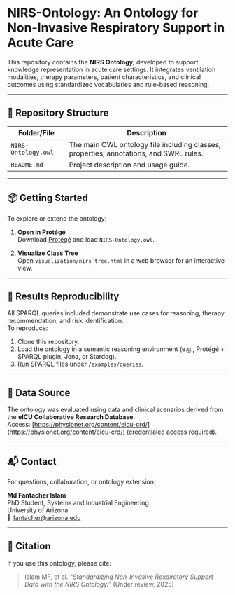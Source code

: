 # NIRS-Ontology: An Ontology for Non-Invasive Respiratory Support in Acute Care 

This repository contains the **NIRS Ontology**, developed to support knowledge representation in acute care settings. It integrates ventilation modalities, therapy parameters, patient characteristics, and clinical outcomes using standardized vocabularies and rule-based reasoning.

---

## 📁 Repository Structure

| Folder/File | Description |
|-------------|-------------|
| `NIRS-Ontology.owl` | The main OWL ontology file including classes, properties, annotations, and SWRL rules. |
| `README.md` | Project description and usage guide. |

---

## 📦 Getting Started

To explore or extend the ontology:

1. **Open in Protégé**  
   Download [Protégé](https://protege.stanford.edu/) and load `NIRS-Ontology.owl`.

2. **Visualize Class Tree**  
   Open `visualization/nirs_tree.html` in a web browser for an interactive view.

---

## 🧪 Results Reproducibility

All SPARQL queries included demonstrate use cases for reasoning, therapy recommendation, and risk identification.  
To reproduce:

1. Clone this repository.  
2. Load the ontology in a semantic reasoning environment (e.g., Protégé + SPARQL plugin, Jena, or Stardog).  
3. Run SPARQL files under `/examples/queries`.

---

## 🧬 Data Source

The ontology was evaluated using data and clinical scenarios derived from the **eICU Collaborative Research Database**.  
Access: [https://physionet.org/content/eicu-crd/](https://physionet.org/content/eicu-crd/) (credentialed access required).

---

## 📬 Contact

For questions, collaboration, or ontology extension:

**Md Fantacher Islam**  
PhD Student, Systems and Industrial Engineering  
University of Arizona  
📧 fantacher@arizona.edu

---

## 📝 Citation

If you use this ontology, please cite:

> Islam MF, et al. _“Standardizing Non-Invasive Respiratory Support Data with the NIRS Ontology.”_ (Under review, 2025)

